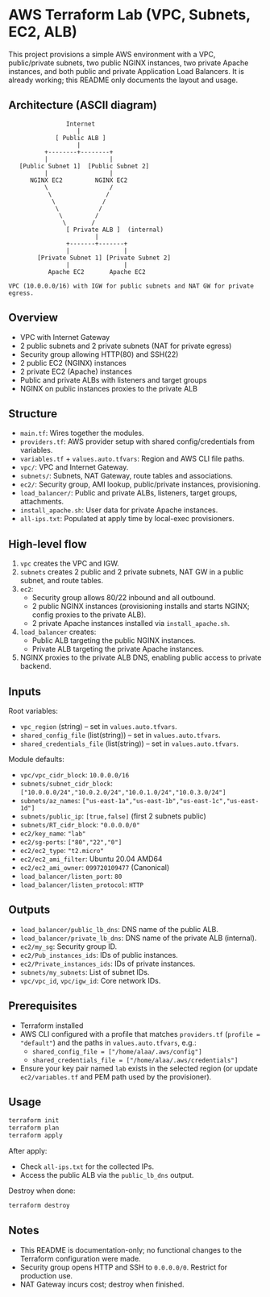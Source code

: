 # AWS Terraform Lab (VPC, Subnets, EC2, ALB)

This project provisions a simple AWS environment with a VPC, public/private subnets, two public NGINX instances, two private Apache instances, and both public and private Application Load Balancers. It is already working; this README only documents the layout and usage.

## Architecture (ASCII diagram)

```
                Internet
                   |
             [ Public ALB ]
                   |
          +--------+--------+
          |                 |
   [Public Subnet 1]  [Public Subnet 2]
          |                 |
      NGINX EC2         NGINX EC2
          \                 /
           \               /
            \             /
             \           /
              \         /
               \       /
                [ Private ALB ]  (internal)
                        |
                +-------+-------+
                |               |
        [Private Subnet 1] [Private Subnet 2]
                |               |
           Apache EC2       Apache EC2

VPC (10.0.0.0/16) with IGW for public subnets and NAT GW for private egress.
```

## Overview
- VPC with Internet Gateway
- 2 public subnets and 2 private subnets (NAT for private egress)
- Security group allowing HTTP(80) and SSH(22)
- 2 public EC2 (NGINX) instances
- 2 private EC2 (Apache) instances
- Public and private ALBs with listeners and target groups
- NGINX on public instances proxies to the private ALB

## Structure
- `main.tf`: Wires together the modules.
- `providers.tf`: AWS provider setup with shared config/credentials from variables.
- `variables.tf` + `values.auto.tfvars`: Region and AWS CLI file paths.
- `vpc/`: VPC and Internet Gateway.
- `subnets/`: Subnets, NAT Gateway, route tables and associations.
- `ec2/`: Security group, AMI lookup, public/private instances, provisioning.
- `load_balancer/`: Public and private ALBs, listeners, target groups, attachments.
- `install_apache.sh`: User data for private Apache instances.
- `all-ips.txt`: Populated at apply time by local-exec provisioners.

## High-level flow
1. `vpc` creates the VPC and IGW.
2. `subnets` creates 2 public and 2 private subnets, NAT GW in a public subnet, and route tables.
3. `ec2`:
   - Security group allows 80/22 inbound and all outbound.
   - 2 public NGINX instances (provisioning installs and starts NGINX; config proxies to the private ALB).
   - 2 private Apache instances installed via `install_apache.sh`.
4. `load_balancer` creates:
   - Public ALB targeting the public NGINX instances.
   - Private ALB targeting the private Apache instances.
5. NGINX proxies to the private ALB DNS, enabling public access to private backend.

## Inputs
Root variables:
- `vpc_region` (string) – set in `values.auto.tfvars`.
- `shared_config_file` (list(string)) – set in `values.auto.tfvars`.
- `shared_credentials_file` (list(string)) – set in `values.auto.tfvars`.

Module defaults:
- `vpc/vpc_cidr_block`: `10.0.0.0/16`
- `subnets/subnet_cidr_block`: `["10.0.0.0/24","10.0.2.0/24","10.0.1.0/24","10.0.3.0/24"]`
- `subnets/az_names`: `["us-east-1a","us-east-1b","us-east-1c","us-east-1d"]`
- `subnets/public_ip`: `[true,false]` (first 2 subnets public)
- `subnets/RT_cidr_block`: `"0.0.0.0/0"`
- `ec2/key_name`: `"lab"`
- `ec2/sg-ports`: `["80","22","0"]`
- `ec2/ec2_type`: `"t2.micro"`
- `ec2/ec2_ami_filter`: Ubuntu 20.04 AMD64
- `ec2/ec2_ami_owner`: `099720109477` (Canonical)
- `load_balancer/listen_port`: `80`
- `load_balancer/listen_protocol`: `HTTP`

## Outputs
- `load_balancer/public_lb_dns`: DNS name of the public ALB.
- `load_balancer/private_lb_dns`: DNS name of the private ALB (internal).
- `ec2/my_sg`: Security group ID.
- `ec2/Pub_instances_ids`: IDs of public instances.
- `ec2/Private_instances_ids`: IDs of private instances.
- `subnets/my_subnets`: List of subnet IDs.
- `vpc/vpc_id`, `vpc/igw_id`: Core network IDs.

## Prerequisites
- Terraform installed
- AWS CLI configured with a profile that matches `providers.tf` (`profile = "default"`) and the paths in `values.auto.tfvars`, e.g.:
  - `shared_config_file = ["/home/alaa/.aws/config"]`
  - `shared_credentials_file = ["/home/alaa/.aws/credentials"]`
- Ensure your key pair named `lab` exists in the selected region (or update `ec2/variables.tf` and PEM path used by the provisioner).

## Usage
```bash
terraform init
terraform plan
terraform apply
```

After apply:
- Check `all-ips.txt` for the collected IPs.
- Access the public ALB via the `public_lb_dns` output.

Destroy when done:
```bash
terraform destroy
```

## Notes
- This README is documentation-only; no functional changes to the Terraform configuration were made.
- Security group opens HTTP and SSH to `0.0.0.0/0`. Restrict for production use.
- NAT Gateway incurs cost; destroy when finished.
